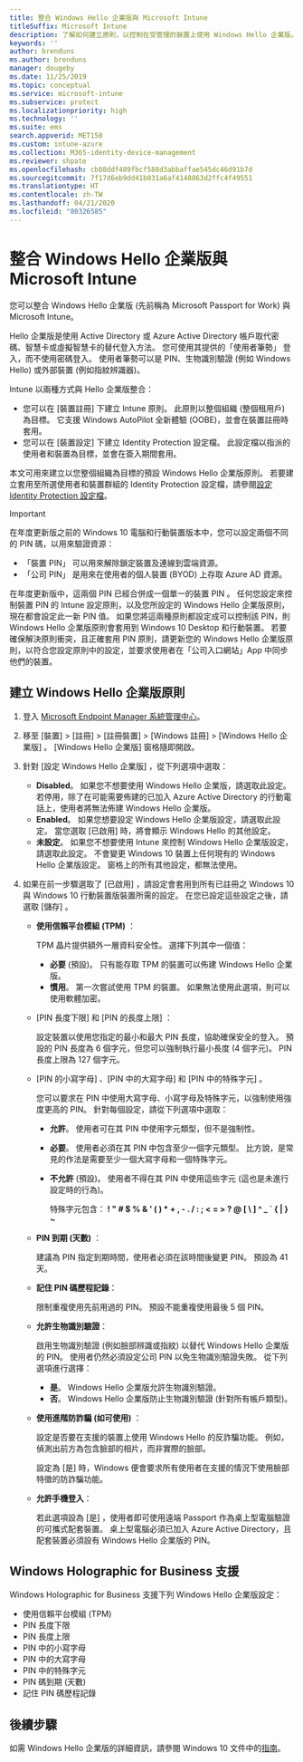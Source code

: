 ```yaml
---
title: 整合 Windows Hello 企業版與 Microsoft Intune
titleSuffix: Microsoft Intune
description: 了解如何建立原則，以控制在受管理的裝置上使用 Windows Hello 企業版。
keywords: ''
author: brenduns
ms.author: brenduns
manager: dougeby
ms.date: 11/25/2019
ms.topic: conceptual
ms.service: microsoft-intune
ms.subservice: protect
ms.localizationpriority: high
ms.technology: ''
ms.suite: ems
search.appverid: MET150
ms.custom: intune-azure
ms.collection: M365-identity-device-management
ms.reviewer: shpate
ms.openlocfilehash: cb88ddf489fbcf588d3abbaffae545dc46d91b7d
ms.sourcegitcommit: 7f17d6eb9dd41b031a6af4148863d2ffc4f49551
ms.translationtype: HT
ms.contentlocale: zh-TW
ms.lasthandoff: 04/21/2020
ms.locfileid: "80326585"
---
```

# <a name="integrate-windows-hello-for-business-with-microsoft-intune"></a>整合 Windows Hello 企業版與 Microsoft Intune  

您可以整合 Windows Hello 企業版 (先前稱為 Microsoft Passport for Work) 與 Microsoft Intune。

 Hello 企業版是使用 Active Directory 或 Azure Active Directory 帳戶取代密碼、智慧卡或虛擬智慧卡的替代登入方法。 您可使用其提供的「使用者筆勢」  登入，而不使用密碼登入。 使用者筆勢可以是 PIN、生物識別驗證 (例如 Windows Hello) 或外部裝置 (例如指紋辨識器)。

Intune 以兩種方式與 Hello 企業版整合：

- 您可以在 [裝置註冊]  下建立 Intune 原則。 此原則以整個組織 (整個租用戶) 為目標。 它支援 Windows AutoPilot 全新體驗 (OOBE)，並會在裝置註冊時套用。 
- 您可以在 [裝置設定]  下建立 Identity Protection 設定檔。 此設定檔以指派的使用者和裝置為目標，並會在簽入期間套用。 

本文可用來建立以您整個組織為目標的預設 Windows Hello 企業版原則。 若要建立套用至所選使用者和裝置群組的 Identity Protection 設定檔，請參閱[設定 Identity Protection 設定檔](identity-protection-configure.md)。  

<!--- - You can store authentication certificates in the Windows Hello for Business key storage provider (KSP). For more information, see [Secure resource access with certificate profiles in Microsoft Intune](secure-resource-access-with-certificate-profiles.md). --->

> [!IMPORTANT]
> 在年度更新版之前的 Windows 10 電腦和行動裝置版本中，您可以設定兩個不同的 PIN 碼，以用來驗證資源：
> - 「裝置 PIN」  可以用來解除鎖定裝置及連線到雲端資源。
> - 「公司 PIN」  是用來在使用者的個人裝置 (BYOD) 上存取 Azure AD 資源。
> 
> 在年度更新版中，這兩個 PIN 已經合併成一個單一的裝置 PIN 。
> 任何您設定來控制裝置 PIN 的 Intune 設定原則，以及您所設定的 Windows Hello 企業版原則，現在都會設定此一新 PIN 值。
> 如果您將這兩種原則都設定成可以控制該 PIN，則 Windows Hello 企業版原則會套用到 Windows 10 Desktop 和行動裝置。
> 若要確保解決原則衝突，且正確套用 PIN 原則，請更新您的 Windows Hello 企業版原則，以符合您設定原則中的設定，並要求使用者在「公司入口網站」App 中同步他們的裝置。



## <a name="create-a-windows-hello-for-business-policy"></a>建立 Windows Hello 企業版原則

1. 登入 [Microsoft Endpoint Manager 系統管理中心](https://go.microsoft.com/fwlink/?linkid=2109431)。

2. 移至 [裝置]   >  [註冊]   > [註冊裝置]   > [Windows 註冊]   > [Windows Hello 企業版]  。 [Windows Hello 企業版] 窗格隨即開啟。

3. 針對 [設定 Windows Hello 企業版]  ，從下列選項中選取：

    - **Disabled**。 如果您不想要使用 Windows Hello 企業版，請選取此設定。 若停用，除了在可能需要佈建的已加入 Azure Active Directory 的行動電話上，使用者將無法佈建 Windows Hello 企業版。
    - **Enabled**。 如果您想要設定 Windows Hello 企業版設定，請選取此設定。  當您選取 [已啟用]  時，將會顯示 Windows Hello 的其他設定。
    - **未設定**。 如果您不想要使用 Intune 來控制 Windows Hello 企業版設定，請選取此設定。 不會變更 Windows 10 裝置上任何現有的 Windows Hello 企業版設定。 窗格上的所有其他設定，都無法使用。

4. 如果在前一步驟選取了 [已啟用]  ，請設定會套用到所有已註冊之 Windows 10 與 Windows 10 行動裝置版裝置所需的設定。 在您已設定這些設定之後，請選取 [儲存]  。

   - **使用信賴平台模組 (TPM)** ：

     TPM 晶片提供額外一層資料安全性。 選擇下列其中一個值：

     - **必要** (預設)。 只有能存取 TPM 的裝置可以佈建 Windows Hello 企業版。
     - **慣用**。 第一次嘗試使用 TPM 的裝置。 如果無法使用此選項，則可以使用軟體加密。

   - [PIN 長度下限]  和 [PIN 的長度上限]  ：

     設定裝置以使用您指定的最小和最大 PIN 長度，協助確保安全的登入。 預設的 PIN 長度為 6 個字元，但您可以強制執行最小長度 (4 個字元)。 PIN 長度上限為 127 個字元。

   - [PIN 的小寫字母]  、[PIN 中的大寫字母]  和 [PIN 中的特殊字元]  。

     您可以要求在 PIN 中使用大寫字母、小寫字母及特殊字元，以強制使用強度更高的 PIN。 針對每個設定，請從下列選項中選取：

     - **允許**。 使用者可在其 PIN 中使用字元類型，但不是強制性。

     - **必要**。 使用者必須在其 PIN 中包含至少一個字元類型。 比方說，是常見的作法是需要至少一個大寫字母和一個特殊字元。

     - **不允許** (預設)。 使用者不得在其 PIN 中使用這些字元 (這也是未進行設定時的行為)。

       特殊字元包含： **! " # $ % &amp; ' ( ) &#42; + , - . / : ; &lt; = &gt; ? @ [ \ ] ^ _ &#96; { &#124; } ~**

   - **PIN 到期 (天數)** ：

     建議為 PIN 指定到期時間，使用者必須在該時間後變更 PIN。 預設為 41 天。

   - **記住 PIN 碼歷程記錄**：

     限制重複使用先前用過的 PIN。 預設不能重複使用最後 5 個 PIN。

   - **允許生物識別驗證**：

     啟用生物識別驗證 (例如臉部辨識或指紋) 以替代 Windows Hello 企業版的 PIN。 使用者仍然必須設定公司 PIN 以免生物識別驗證失敗。 從下列選項進行選擇：

     - **是**。 Windows Hello 企業版允許生物識別驗證。
     - **否**。 Windows Hello 企業版防止生物識別驗證 (針對所有帳戶類型)。

   - **使用進階防詐騙 (如可使用)** ：

     設定是否要在支援的裝置上使用 Windows Hello 的反詐騙功能。 例如，偵測出前方為包含臉部的相片，而非實際的臉部。

     設定為 [是]  時，Windows 便會要求所有使用者在支援的情況下使用臉部特徵的防詐騙功能。

   - **允許手機登入**：

     若此選項設為 [是]  ，使用者即可使用遠端 Passport 作為桌上型電腦驗證的可攜式配套裝置。 桌上型電腦必須已加入 Azure Active Directory，且配套裝置必須設有 Windows Hello 企業版的 PIN。

## <a name="windows-holographic-for-business-support"></a>Windows Holographic for Business 支援

Windows Holographic for Business 支援下列 Windows Hello 企業版設定：

- 使用信賴平台模組 (TPM)
- PIN 長度下限
- PIN 長度上限
- PIN 中的小寫字母
- PIN 中的大寫字母
- PIN 中的特殊字元
- PIN 碼到期 (天數)
- 記住 PIN 碼歷程記錄

## <a name="next-steps"></a>後續步驟

如需 Windows Hello 企業版的詳細資訊，請參閱 Windows 10 文件中的[指南](https://technet.microsoft.com/library/mt589441.aspx)。
